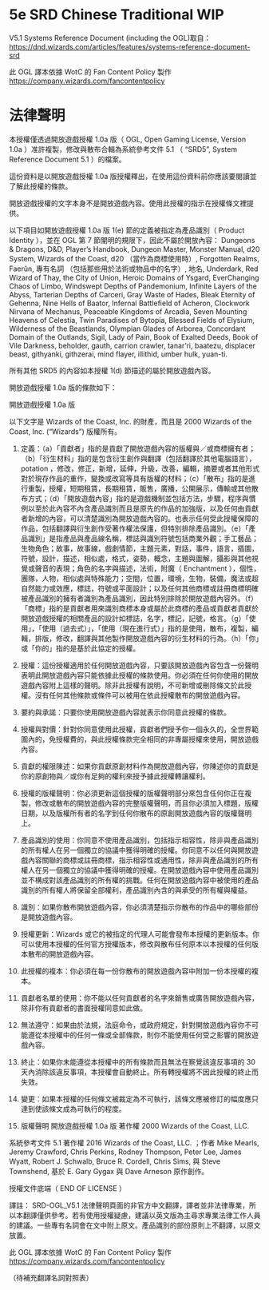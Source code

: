 # 5e SRD Chinese Traditional WIP

V5.1 Systems Reference Document (including the OGL)取自：
https://dnd.wizards.com/articles/features/systems-reference-document-srd

此 OGL 譯本依據 WotC 的 Fan Content Policy 製作
https://company.wizards.com/fancontentpolicy

# 法律聲明

本授權僅透過開放遊戲授權 1.0a 版（ OGL, Open Gaming License, Version 1.0a ）准許複製，修改與散布合輯為系統參考文件 5.1 （ “SRD5”, System Reference Document 5.1 ）的檔案。

這份資料是以開放遊戲授權 1.0a 版授權釋出，在使用這份資料前你應該要閱讀並了解此授權的條款。

開放遊戲授權的文字本身不是開放遊戲內容。使用此授權的指示在授權條文裡提供。

以下項目如開放遊戲授權 1.0a 版 1(e) 節的定義被指定為產品識別（ Product Identity ），並在 OGL 第 7 節闡明的規限下，因此不屬於開放內容： Dungeons & Dragons, D&D, Player’s Handbook, Dungeon Master, Monster Manual, d20 System, Wizards of the Coast, d20 （當作為商標使用時）,  Forgotten Realms, Faerûn, 專有名詞 （包括那些用於法術或物品中的名字）, 地名, Underdark, Red Wizard of Thay, the City of Union, Heroic Domains of Ysgard, EverChanging Chaos of Limbo, Windswept Depths of Pandemonium, Infinite Layers of the Abyss, Tarterian Depths of Carceri, Gray Waste of Hades, Bleak Eternity of Gehenna, Nine Hells of Baator, Infernal Battlefield of Acheron, Clockwork Nirvana of Mechanus, Peaceable Kingdoms of Arcadia, Seven Mounting Heavens of Celestia, Twin Paradises of Bytopia, Blessed Fields of Elysium, Wilderness of the Beastlands, Olympian Glades of Arborea, Concordant Domain of the Outlands, Sigil, Lady of Pain, Book of Exalted Deeds, Book of Vile Darkness, beholder, gauth, carrion crawler, tanar’ri, baatezu, displacer beast, githyanki, githzerai, mind flayer, illithid, umber hulk, yuan-ti.

所有其他 SRD5 的內容如本授權 1(d) 節描述的屬於開放遊戲內容。

開放遊戲授權 1.0a 版的條款如下：

開放遊戲授權 1.0a 版

以下文字是 Wizards of the Coast, Inc. 的財產，而且是 2000  Wizards of the Coast, Inc. (“Wizards”) 版權所有。

1. 定義：（a）「貢獻者」指的是貢獻了開放遊戲內容的版權與／或商標擁有者；（b）「衍生材料」指的是包含衍生創作與翻譯（包括翻譯於其他電腦語言）， potation ，修改，修正，新增，延伸，升級，改善，編輯，摘要或者其他形式對於現存作品的重作，變換或改寫等具有版權的材料；（c）「散布」指的是進行重製，授權，短期租賃，長期租賃，販售，廣播，公開展示，傳輸或其他散布方式；（d）「開放遊戲內容」指的是遊戲機制並包括方法，步驟，程序與慣例以至於此內容不內含產品識別而且是原先的作品的加強版，以及任何由貢獻者新增的內容，可以清楚識別為開放遊戲內容的。也表示任何受此授權保障的作品，包括翻譯與衍生創作受著作權法保護，但特別排除產品識別。（e）「產品識別」是指產品與產品線名稱，標誌與識別符號包括商業外觀；手工藝品；生物角色；故事，故事線，戲劇情節，主題元素，對話，事件，語言，插圖，符號，設計，描述，相似處，格式，姿勢，概念，主題與圖解，攝影與其他視覺或聲音的表現；角色的名字與描述，法術，附魔（ Enchantment ），個性，團隊，人物，相似處與特殊能力；空間，位置，環境，生物，裝備，魔法或超自然能力或效應，標誌，符號或平面設計；以及任何其他商標或註冊商標明確被產品識別的擁有者識別為產品識別，因此特別排除於開放遊戲內容外。（f）「商標」指的是貢獻者用來識別商標本身或屬於此商標的產品或貢獻者貢獻於開放遊戲授權的相關產品的設計如標誌，名字，標記，記號，格言。（g）「使用」，「使用（過去式）」，「使用（現在進行式）」指的是使用，散布，複製，編輯，排版，修改，翻譯與其他製作開放遊戲內容的衍生材料的行為。（h）「你」或「你的」指的是基於此協定的授權。

2. 授權：這份授權適用於任何開放遊戲內容，只要該開放遊戲內容包含一份聲明表明此開放遊戲內容只能依據此授權的條款使用。你必須在任何你使用的開放遊戲內容附上這樣的聲明。除非此授權有說明，不可新增或刪除條文於此授權。沒有任何其他條款或條件可以被用在依此授權散布的開放遊戲內容。

3. 要約與承諾：只要你使用開放遊戲內容就表示你同意此授權的條款。

4. 授權與對價：針對你同意使用此授權，貢獻者們授予你一個永久的，全世界範圍內的，免授權費的，與此授權條款完全相同的非專屬授權來使用，開放遊戲內容。

5. 貢獻的權限陳述：如果你貢獻原創材料作為開放遊戲內容，你陳述你的貢獻是你的原創物與／或你有足夠的權利來授予據此授權轉讓權利。

6. 授權的版權聲明：你必須更新這個授權的版權聲明部分來包含任何你正在複製，修改或散布的開放遊戲內容的完整版權聲明，而且你必須加入標題，版權日期，以及版權所有者的名字到任何你散布的原創開放遊戲內容的版權聲明上。

7. 產品識別的使用：你同意不使用產品識別，包括指示相容性，除非與產品識別的所有權人在另一個獨立的協議中獲得明確的授權。你同意不以任何與開放遊戲內容關聯的商標或註冊商標，指示相容性或通用性，除非與產品識別的所有權人在另一個獨立的協議中獲得明確的授權。在開放遊戲內容中使用產品識別並不構成對該產品識別的所有權的挑戰。任何在開放遊戲內容中被使用的產品識別的所有權人將保留全部權利，產品識別內含的與承受的所有權與權益。

8. 識別：如果你散布開放遊戲內容，你必須清楚指示你散布的作品中的哪些部份是開放遊戲內容。

9. 授權更新：Wizards 或它的被指定的代理人可能會發布本授權的更新版本。你可以使用本授權的任何官方授權版本，修改與散布任何原本以本授權的任何版本散布的開放遊戲內容。

10. 此授權的複本：你必須在每一份你散布的開放遊戲內容中附加一份本授權的複本。

11. 貢獻者名單的使用：你不能以任何貢獻者的名字來銷售或廣告開放遊戲內容，除非你有貢獻者的書面授權同意如此做。

12. 無法遵守：如果由於法規，法庭命令，或政府規定，針對開放遊戲內容你不可能遵從本授權中的任何一條或全部條款，則你不能使用任何受之影響的開放遊戲內容。

13. 終止：如果你未能遵從本授權中的所有條款而且無法在察覺該違反事項的 30 天內消除該違反事項，本授權會自動終止。所有轉授權將不因此授權的終止而失效。

14. 變更：如果本授權的任何條文被裁定為不可執行，該條文應被修訂的幅度應只達到使該條文成為可執行的程度。

15. 版權聲明
開放遊戲授權 1.0a 版 著作權 2000 Wizards of the Coast, LLC.

系統參考文件 5.1  著作權 2016 Wizards of the Coast, LLC. ；作者 Mike Mearls, Jeremy Crawford, Chris Perkins, Rodney Thompson, Peter Lee, James Wyatt, Robert J. Schwalb, Bruce R. Cordell, Chris Sims, 與 Steve Townshend, 基於 E. Gary Gygax 與 Dave Arneson 原作創作。

授權文件底端（ END OF LICENSE ）


譯註：
SRD-OGL_V5.1 法律聲明頁面的非官方中文翻譯，譯者並非法律專業，所以本翻譯僅供參考。若有使用授權疑慮，建議以英文版為主尋求專業法律工作人員的建議。一些專有名詞會在文中附上原文。產品識別的部份原則上不翻譯，以原文放置。

此 OGL 譯本依據 WotC 的 Fan Content Policy 製作
https://company.wizards.com/fancontentpolicy



（待補充翻譯名詞對照表）
